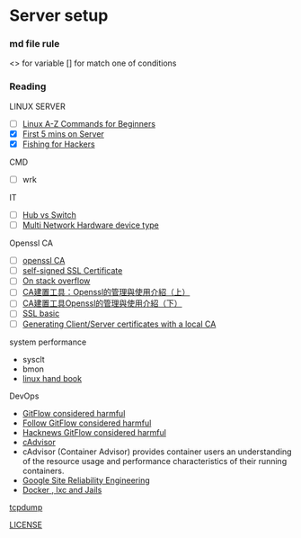 # Server setup

### md file rule 
<> for variable
[] for match one of conditions


### Reading
LINUX SERVER
- [ ] [Linux A-Z Commands for Beginners](http://www.sandwichbite.com/linux-a-z-commands-for-beginners/)
- [X] [First 5 mins on Server](http://plusbryan.com/my-first-5-minutes-on-a-server-or-essential-security-for-linux-servers)
- [X] [Fishing for Hackers](https://sysdig.com/blog/fishing-for-hackers/)

CMD 
- [ ] wrk 

IT 
- [ ] [Hub vs Switch](http://fossbytes.com/hub-vs-switch-comparison-and-difference/) 
- [ ] [Multi Network Hardware device type](http://fossbytes.com/networking-devices-and-hardware-types/) 

Openssl CA 
- [ ] [openssl CA](https://jamielinux.com/docs/openssl-certificate-authority/introduction.html)
- [ ] [self-signed SSL Certificate](http://www.akadia.com/services/ssh_test_certificate.html)
- [ ] [On stack overflow](http://stackoverflow.com/questions/10175812/how-to-create-a-self-signed-certificate-with-openssl)
- [ ] [CA建置工具：Openssl的管理與使用介紹（上）](http://www.ascc.sinica.edu.tw/iascc/nl/91/1818/02.txt)
- [ ] [CA建置工具Openssl的管理與使用介紹（下）](http://www.ascc.sinica.edu.tw/iascc/nl/91/1819/02.txt)
- [ ] [SSL basic](http://csc.ocean-pioneer.com/docum/ssl_basic.html)
- [ ] [Generating Client/Server certificates with a local CA](http://dst.lbl.gov/~boverhof/openssl_certs.html)

system performance
- sysclt
- bmon                                                                                                                                   
- [linux hand book](http://kalug.linux.org.tw/~lloyd/LLoyd_Hand_Book/book/index.html)

DevOps 
- [GitFlow considered harmful](http://endoflineblog.com/gitflow-considered-harmful)
- [Follow GitFlow considered harmful](http://endoflineblog.com/follow-up-to-gitflow-considered-harmful)
- [Hacknews GitFlow considered harmful](https://news.ycombinator.com/item?id=9744059)
- [cAdvisor](https://github.com/google/cadvisor)  
- cAdvisor (Container Advisor) provides container users an understanding of the resource usage and performance characteristics of their running containers.
- [Google Site Reliability Engineering](https://landing.google.com/sre/)
- [Docker , lxc and Jails](http://unix.stackexchange.com/questions/127001/linux-lxc-vs-freebsd-jail)


[tcpdump](https://danielmiessler.com/study/tcpdump/)      

[LICENSE](LICENSE)



